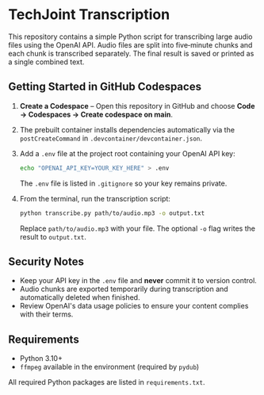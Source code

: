 # TechJoint Transcription

This repository contains a simple Python script for transcribing large audio files using the OpenAI API. Audio files are split into five‑minute chunks and each chunk is transcribed separately. The final result is saved or printed as a single combined text.

## Getting Started in GitHub Codespaces

1. **Create a Codespace** – Open this repository in GitHub and choose **Code → Codespaces → Create codespace on main**.
2. The prebuilt container installs dependencies automatically via the `postCreateCommand` in `.devcontainer/devcontainer.json`.
3. Add a `.env` file at the project root containing your OpenAI API key:

   ```bash
   echo "OPENAI_API_KEY=YOUR_KEY_HERE" > .env
   ```

   The `.env` file is listed in `.gitignore` so your key remains private.
4. From the terminal, run the transcription script:

   ```bash
   python transcribe.py path/to/audio.mp3 -o output.txt
   ```

   Replace `path/to/audio.mp3` with your file. The optional `-o` flag writes the result to `output.txt`.

## Security Notes

- Keep your API key in the `.env` file and **never** commit it to version control.
- Audio chunks are exported temporarily during transcription and automatically deleted when finished.
- Review OpenAI's data usage policies to ensure your content complies with their terms.

## Requirements

- Python 3.10+
- `ffmpeg` available in the environment (required by `pydub`)

All required Python packages are listed in `requirements.txt`.
